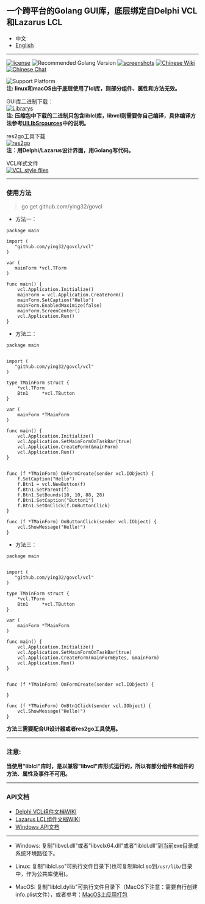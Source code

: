 ## 一个跨平台的Golang GUI库，底层绑定自Delphi VCL和Lazarus LCL  

* 中文   
* [English](README.md)   

----

[![license](https://img.shields.io/badge/开源协议-Apache%20License%202.0-green.svg)](https://github.com/ying32/govcl/blob/master/LICENSE)
![Recommended Golang Version](https://img.shields.io/badge/推荐Golang版本->=1.9.0-green.svg)
[![screenshots](https://img.shields.io/badge/例程截图-查看-green.svg)](https://github.com/ying32/govcl/tree/master/Screenshot)
[![Chinese Wiki](https://img.shields.io/badge/维基-中文WIKI-green.svg)](https://gitee.com/ying32/govcl/wikis/pages)
[![Chinese Chat](https://img.shields.io/badge/QQ群-点击加入：263106281-red.svg)](https://jq.qq.com/?_wv=1027&k=5Sv7Qiq)  

![Support Platform](https://img.shields.io/badge/支持的平台-win--32%20%7C%20win--64%20%7C%20linux--64%20%7C%20osx--32-green.svg)  
**注: linux和macOS由于底层使用了lcl库，则部分组件、属性和方法无效。**   


GUI库二进制下载：   
[![Librarys](https://img.shields.io/github/downloads/ying32/govcl/latest/Librarys-1.1.21.zip.svg)](https://github.com/ying32/govcl/releases/download/v1.1.21/Librarys-1.1.21.zip)  
**注: 压缩包中下载的二进制只包含liblcl库，libvcl则需要你自己编译，具体编译方法参考[UILIbSrcources](UILibSources/README.zh-CN.md)中的说明。**  


res2go工具下载  
[![res2go](https://img.shields.io/badge/downloads-res2go%201.0.5.zip-blue.svg)](https://github.com/ying32/govcl/blob/master/Tools/res2go)  
**注：用Delphi/Lazarus设计界面，用Golang写代码。**    


VCL样式文件    
[![VCL style files](https://img.shields.io/badge/downloads-VCL%20style%20files-blue.svg)](https://github.com/ying32/govcl/releases/download/v1.1.20/vcl-styles.zip)  

---
### 使用方法
> go get github.com/ying32/govcl  

* 方法一：  

```golang
package main

import (
   "github.com/ying32/govcl/vcl"
)

var (
   mainForm *vcl.TForm
)

func main() {
    vcl.Application.Initialize()
    mainForm = vcl.Application.CreateForm()
    mainForm.SetCaption("Hello")
    mainForm.EnabledMaximize(false)
    mainForm.ScreenCenter()
    vcl.Application.Run()
}
```  

* 方法二：  

```golang
package main


import (
   "github.com/ying32/govcl/vcl"
)

type TMainForm struct {
    *vcl.TForm
    Btn1     *vcl.TButton
}

var (
    mainForm *TMainForm
)

func main() {
    vcl.Application.Initialize()
    vcl.Application.SetMainFormOnTaskBar(true)
    vcl.Application.CreateForm(&mainForm)
    vcl.Application.Run()
}


func (f *TMainForm) OnFormCreate(sender vcl.IObject) {
    f.SetCaption("Hello")
    f.Btn1 = vcl.NewButton(f)
    f.Btn1.SetParent(f)
    f.Btn1.SetBounds(10, 10, 88, 28)
    f.Btn1.SetCaption("Button1")
    f.Btn1.SetOnClick(f.OnButtonClick)  
}

func (f *TMainForm) OnButtonClick(sender vcl.IObject) {
    vcl.ShowMessage("Hello!")
}

```

* 方法三：  

```golang
package main


import (
   "github.com/ying32/govcl/vcl"
)

type TMainForm struct {
    *vcl.TForm
    Btn1     *vcl.TButton
}

var (
    mainForm *TMainForm
)

func main() {
    vcl.Application.Initialize()
    vcl.Application.SetMainFormOnTaskBar(true)
    vcl.Application.CreateForm(mainFormBytes, &mainForm)
    vcl.Application.Run()
}


func (f *TMainForm) OnFormCreate(sender vcl.IObject) {
    
}

func (f *TMainForm) OnBtn1Click(sender vcl.IObject) {
    vcl.ShowMessage("Hello!")
}
```
**方法三需要配合UI设计器或者res2go工具使用。**  


----

### 注意:  

**当使用"liblcl"库时，是以兼容"libvcl"库形式运行的，所以有部分组件和组件的方法、属性及事件不可用。**  

----


### API文档

* [Delphi VCL组件文档WIKI](http://docwiki.embarcadero.com/RADStudio/Tokyo/en/Category:VCL_Reference)  
* [Lazarus LCL组件文档WIKI](http://wiki.freepascal.org/LCL_Components)  
* [Windows API文档](https://msdn.microsoft.com/zh-cn/library/ms123401.aspx)

----

* Windows: 复制"libvcl.dll"或者"libvclx64.dll"或者“liblcl.dll”到当前exe目录或系统环境路径下。    

* Linux: 复制"liblcl.so"可执行文件目录下(也可复制liblcl.so到`/usr/lib/`目录中，作为公共库使用)。  

* MacOS: 复制"liblcl.dylib"可执行文件目录下（MacOS下注意：需要自行创建info.plist文件），或者参考：[MacOS上应用打包](https://gitee.com/ying32/govcl/wikis/pages?title=APP%E6%89%93%E5%8C%85&parent=FAQ%2FMac-OS) 